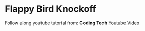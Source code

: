 # Flappy Bird Knockoff

Follow along youtube tutorial from: **Coding Tech** [Youtube Video](https://www.youtube.com/watch?v=M45iFPVdtj0)

